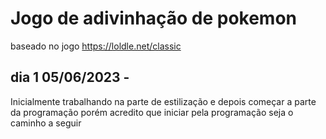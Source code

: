 # Jogo de adivinhação de pokemon
baseado no jogo https://loldle.net/classic

## dia 1 05/06/2023 - 
Inicialmente trabalhando na parte de estilização e depois começar a parte da programação
porém acredito que iniciar pela programação seja o caminho a seguir